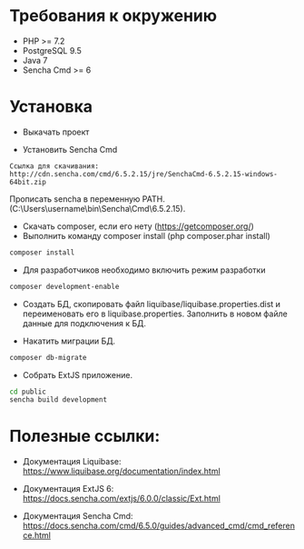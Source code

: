# Требования к окружению

* PHP >= 7.2
* PostgreSQL 9.5
* Java 7
* Sencha Cmd >= 6

# Установка

* Выкачать проект

* Установить Sencha Cmd

```
Ссылка для скачивания: http://cdn.sencha.com/cmd/6.5.2.15/jre/SenchaCmd-6.5.2.15-windows-64bit.zip
```

Прописать sencha в переменную PATH. (C:\Users\username\bin\Sencha\Cmd\6.5.2.15).

* Скачать composer, если его нету (https://getcomposer.org/)
* Выполнить команду composer install (php composer.phar install)

```bash
composer install
```

* Для разработчиков необходимо включить режим разработки 

```bash
composer development-enable
```

* Создать БД, скопировать файл liquibase/liquibase.properties.dist и переименовать его в liquibase.properties. Заполнить в новом файле данные для подключения к БД.

* Накатить миграции БД.

```bash
composer db-migrate
```

* Собрать ExtJS приложение.

```bash
cd public
sencha build development
```  

# Полезные ссылки:

* Документация Liquibase: https://www.liquibase.org/documentation/index.html


* Документация ExtJS 6: https://docs.sencha.com/extjs/6.0.0/classic/Ext.html

* Документация Sencha Cmd: https://docs.sencha.com/cmd/6.5.0/guides/advanced_cmd/cmd_reference.html